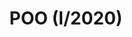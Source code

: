 ---
id: 999
color: grey
title: POO (I/2020)
description: En este apartado encontrarás una serie de documentos y/o videos relacionados con la materia de Algoritmos y Programación
shortDescription: Programación Orientada a Objetos (DESCONTINUADO)
requirements: ['Conocimientos de programación básica','Nociones de programación orientada a objetos']
whatYouWillLearn: ['Entender el paradigma POO', 'Pilares fundamentales de la POO', 'Crear aplicaciones de consola']
aimedAt: Estudiantes de programación que quieran aprender o reforzar sus conocimientos en este paradigma para proyectos pequeños y medianos.
---